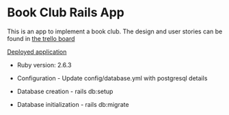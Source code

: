 # Book Club Rails App

This is an app to implement a book club. The design and user stories can be found in [the trello board](https://trello.com/b/mhsPW7bn/book-club)

[Deployed application](https://ca-book-club.herokuapp.com/)

- Ruby version: 2.6.3

- Configuration - Update config/database.yml with postgresql details

- Database creation - rails db:setup

- Database initialization - rails db:migrate
